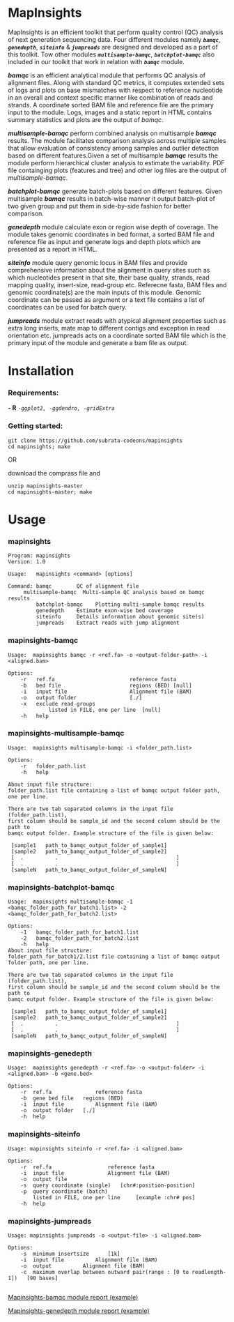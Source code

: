 # MapInsights



MapInsights is an efficient toolkit that perform quality control (QC) analysis of next generation sequencing data. Four different modules namely <b><i>`bamqc`</i></b>, <b><i>`genedepth`</i></b>, <b><i>`siteinfo`</i></b> & <b><i>`jumpreads`</i></b> are designed and developed as a part of this toolkit. Tow other modules <b><i>`multisample-bamqc`</i></b>, <b><i>`batchplot-bamqc`</i></b> also included in our toolkit that work in relation with <b><i>`bamqc`</i></b> module.

<b><i>bamqc</i></b> is an efficient analytical module that performs QC analysis of alignment files. Along with standard QC metrics, it computes extended sets of logs and plots on base mismatches with respect to reference nucleotide in an overall and context specific manner like combination of reads and strands. A coordinate sorted BAM file and reference file are the primary input to the module. Logs, images and a static report in HTML contains summary statistics and plots are the output of <i>bamqc</i>.

<b><i>multisample-bamqc</i></b> perform combined analysis on multisample <b><i>bamqc</i></b> results. The module facilitates comparison analysis across multiple samples that allow evaluation of consistency among samples and outlier detection based on different features.Given a set of multisample <b><i>bamqc</i></b> results the module perform hierarchical cluster analysis to estimate the variability. PDF file containging plots (features and tree) and other log files are the output of <i>multisample-bamqc</i>.


<b><i>batchplot-bamqc</i></b> generate batch-plots based on different features. Given multisample <b><i>bamqc</i></b> results in batch-wise manner it output batch-plot of two given group and put them in side-by-side fashion for better comparison. 

<b><i>genedepth</i></b> module calculate exon or region wise depth of coverage. The module takes genomic coordinates in bed format, a sorted BAM file and reference file as input and generate logs and depth plots which are presented as a report in HTML.

<b><i>siteinfo</i></b> module query genomic locus in BAM files and provide comprehensive information about the alignment in query sites such as which nucleotides present in that site, their base quality, strands, read mapping quality, insert-size, read-group etc. Referecne fasta, BAM files and genomic coordinate(s) are the main inputs of this module. Genomic coordinate can be passed as argument or a text file contains a list of coordinates can be used for batch query.

<b><i>jumpreads</i></b> module extract reads with atypical alignment properties such as extra long inserts, mate map to different contigs and exception in read orientation etc. jumpreads acts on a coordinate sorted BAM file which is the primary input of the module and generate a bam file as output.

# Installation
### **Requirements:**

<b>- R</b>  <i>` -ggplot2, -ggdendro, -gridExtra `</i>

### **Getting started:**
```
git clone https://github.com/subrata-codeons/mapinsights
cd mapinsights; make
```
OR

download the comprass file and
```
unzip mapinsights-master
cd mapinsights-master; make
```
# Usage
### **mapinsights**
```
Program: mapinsights
Version: 1.0

Usage:   mapinsights <command> [options]

Command: bamqc        QC of alignment file
	 multisample-bamqc	Multi-sample QC analysis based on bamqc results
         batchplot-bamqc	Plotting multi-sample bamqc results
         genedepth    Estimate exon-wise bed coverage
         siteinfo     Details information about genomic site(s)
         jumpreads    Extract reads with jump alignment
```

### **mapinsights-bamqc**
```
Usage:  mapinsights bamqc -r <ref.fa> -o <output-folder-path> -i <aligned.bam>

Options:
	-r   ref.fa                        reference fasta
	-b   bed file                      regions (BED) [null]
	-i   input file                    Alignment file (BAM)
	-o   output folder                 [./]
	-x   exclude read groups
             listed in FILE, one per line  [null]
	-h   help
```
### **mapinsights-multisample-bamqc**
```
Usage:  mapinsights multisample-bamqc -i <folder_path.list>

Options:
	-r   folder_path.list
	-h   help

About input file structure:
folder_path.list file containing a list of bamqc output folder path, one per line.

There are two tab separated columns in the input file (folder_path.list), 
first column should be sample_id and the second column should be the path to 
bamqc output folder. Example structure of the file is given below:

 [sample1	path_to_bamqc_output_folder_of_sample1]
 [sample2	path_to_bamqc_output_folder_of_sample2]
 [  .	       .                                      ]
 [  .	       .                                      ]
 [sampleN	path_to_bamqc_output_folder_of_sampleN]
```
### **mapinsights-batchplot-bamqc**
```
Usage:  mapinsights multisample-bamqc -1 <bamqc_folder_path_for_batch1.list> -2 <bamqc_folder_path_for_batch2.list>

Options:
	-1   bamqc_folder_path_for_batch1.list
	-2   bamqc_folder_path_for_batch2.list
	-h   help
About input file structure:
folder_path_for_batch1/2.list file containing a list of bamqc output folder path, one per line.

There are two tab separated columns in the input file (folder_path.list), 
first column should be sample_id and the second column should be the path to 
bamqc output folder. Example structure of the file is given below:

 [sample1	path_to_bamqc_output_folder_of_sample1]
 [sample2	path_to_bamqc_output_folder_of_sample2]
 [  .	       .                                      ]
 [  .	       .                                      ]
 [sampleN	path_to_bamqc_output_folder_of_sampleN]
```
### **mapinsights-genedepth**
```
Usage:  mapinsights genedepth -r <ref.fa> -o <output-folder> -i <aligned.bam> -b <gene.bed>

Options:
	-r  ref.fa              reference fasta
	-b  gene bed file	regions (BED)
	-i  input file          Alignment file (BAM)
	-o  output folder	[./] 
	-h  help
```
### **mapinsights-siteinfo**
```
Usage: mapinsights siteinfo -r <ref.fa> -i <aligned.bam> 

Options:
	-r  ref.fa                	reference fasta
	-i  input file            	Alignment file (BAM)
	-o  output file 
	-s  query coordinate (single)   [chr#:position-position]
	-p  query coordinate (batch)
	    listed in FILE, one per line     [example :chr#	pos]
	-h  help

```
### **mapinsights-jumpreads**
```
Usage: mapinsights jumpreads -o <output-file> -i <aligned.bam>

Options:
	-s  minimum insertsize		[1k]
	-i  input file			Alignment file (BAM)
	-o  output 			Alignment file (BAM)
	-c  maximum overlap between outward pair(range : [0 to readlength-1])	[90 bases]
	

```
[Mapinsights-bamqc module report (example)](https://subrata-codeons.github.io/Demo/Bamqc.html#GC%20content%20distribution)

[Mapinsights-genedepth module report (example)](https://subrata-codeons.github.io/Demo/Gene_depth.html#GC%20content%20distribution)


